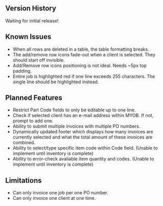 <h2>Version History</h2>

Waiting for initial release!

<h2>Known Issues</h2>

* When all rows are deleted in a table, the table formatting breaks.
* The add/remove row icons fade-out when a client is selected. They should start off invisible.
* Add/Remove row icons positioning is not ideal. Needs ~5px top padding.
* Entire job is highlighted red if one line exceeds 255 characters. The single line should be highlighted instead.

<h2>Planned Features</h2>

* Restrict Part Code fields to only be editable up to one line.
* Check if selected client has an e-mail address within MYOB. If not, prompt to add one.
* Ability to submit multiple invoices with multiple PO numbers.
* Dynamically updated footer which displays how many invoices are currently selected and what the total amount of these invoices are combined.
* Ability to select/type specific item code within Code field. 	(Unable to implement until inventory is complete)
* Ability to error-check avaliable item quantity and codes. 	(Unable to implement until inventory is complete)

<h2>Limitations</h2>

* Can only invoice one job per one PO number.
* Can only invoice one client at one time.